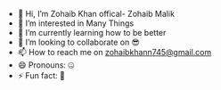 - 👋 Hi, I’m Zohaib Khan offical- Zohaib Malik
- 👀 I’m interested in Many Things
- 🌱 I’m currently learning how to be better
- 💞️ I’m looking to collaborate on 😎
- 📫 How to reach me on zohaibkhann745@gmail.com
- 😄 Pronouns: 🤐
- ⚡ Fun fact: 🙈

<!---
zohaibkhan745/zohaibkhan745 is a ✨ special ✨ repository because its `README.md` (this file) appears on your GitHub profile.
You can click the Preview link to take a look at your changes.
--->
